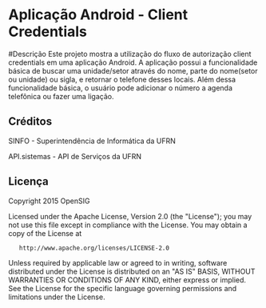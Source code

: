 # Aplicação Android - Client Credentials

#Descrição
Este projeto mostra a utilização do fluxo de autorização client credentials em uma aplicação Android.
A aplicação possui a funcionalidade básica de buscar uma unidade/setor através do nome, parte do nome(setor ou unidade) ou sigla, e retornar o telefone desses locais. Além dessa funcionalidade básica, o usuário pode adicionar o número a agenda telefônica ou fazer uma ligação.

## Créditos
SINFO - Superintendência de Informática da UFRN

API.sistemas - API de Serviços da UFRN

## Licença
Copyright 2015 OpenSIG

   Licensed under the Apache License, Version 2.0 (the "License");
   you may not use this file except in compliance with the License.
   You may obtain a copy of the License at

       http://www.apache.org/licenses/LICENSE-2.0

   Unless required by applicable law or agreed to in writing, software
   distributed under the License is distributed on an "AS IS" BASIS,
   WITHOUT WARRANTIES OR CONDITIONS OF ANY KIND, either express or implied.
   See the License for the specific language governing permissions and
   limitations under the License.



